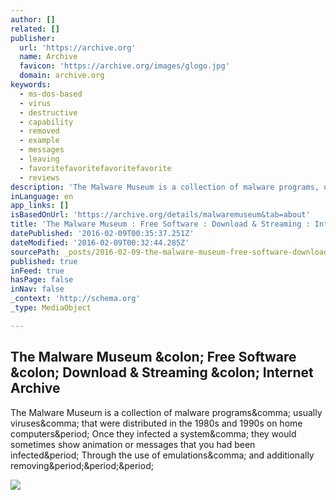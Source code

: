 ```yaml
---
author: []
related: []
publisher:
  url: 'https://archive.org'
  name: Archive
  favicon: 'https://archive.org/images/glogo.jpg'
  domain: archive.org
keywords:
  - ms-dos-based
  - virus
  - destructive
  - capability
  - removed
  - example
  - messages
  - leaving
  - favoritefavoritefavoritefavorite
  - reviews
description: 'The Malware Museum is a collection of malware programs, usually viruses, that were distributed in the 1980s and 1990s on home computers. Once they infected a system, they would sometimes show animation or messages that you had been infected. Through the use of emulations, and additionally removing...'
inLanguage: en
app_links: []
isBasedOnUrl: 'https://archive.org/details/malwaremuseum&tab=about'
title: 'The Malware Museum : Free Software : Download & Streaming : Internet Archive'
datePublished: '2016-02-09T00:35:37.251Z'
dateModified: '2016-02-09T00:32:44.285Z'
sourcePath: _posts/2016-02-09-the-malware-museum-free-software-download-and-streaming.md
published: true
inFeed: true
hasPage: false
inNav: false
_context: 'http://schema.org'
_type: MediaObject

---
```

<article style=""><h1>The Malware Museum &amp;colon; Free Software &amp;colon; Download &amp; Streaming &amp;colon; Internet Archive</h1><p>The Malware Museum is a collection of malware programs&amp;comma; usually viruses&amp;comma; that were distributed in the 1980s and 1990s on home computers&amp;period; Once they infected a system&amp;comma; they would sometimes show animation or messages that you had been infected&amp;period; Through the use of emulations&amp;comma; and additionally removing&amp;period;&amp;period;&amp;period;</p><img src="https://archive.org/services/img/internetarcade" /></article>